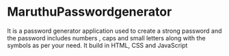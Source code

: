 # MaruthuPasswordgenerator
It is a password generator application used to create a strong password and the password includes numbers , caps and small letters along with the symbols as per your need. It build in HTML, CSS and JavaScript
